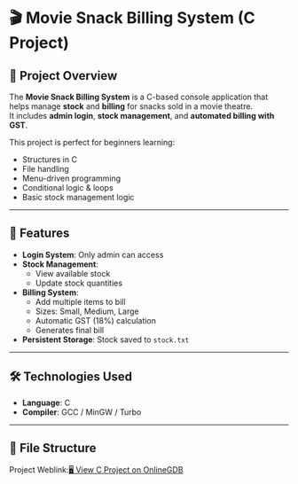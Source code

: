 # 🎬 Movie Snack Billing System (C Project)

## 📌 Project Overview
The **Movie Snack Billing System** is a C-based console application that helps manage **stock** and **billing** for snacks sold in a movie theatre.  
It includes **admin login**, **stock management**, and **automated billing with GST**.

This project is perfect for beginners learning:
- Structures in C
- File handling
- Menu-driven programming
- Conditional logic & loops
- Basic stock management logic

---

## 🎯 Features
- **Login System**: Only admin can access
- **Stock Management**:
  - View available stock
  - Update stock quantities
- **Billing System**:
  - Add multiple items to bill
  - Sizes: Small, Medium, Large
  - Automatic GST (18%) calculation
  - Generates final bill
- **Persistent Storage**: Stock saved to `stock.txt`

---

## 🛠 Technologies Used
- **Language**: C
- **Compiler**: GCC / MinGW / Turbo

---

## 📂 File Structure

Project Weblink:[🖥️ View C Project on OnlineGDB](https://onlinegdb.com/ogRIa90H7)
